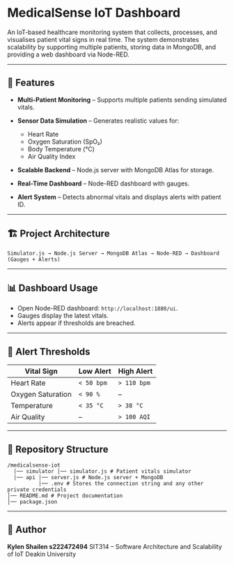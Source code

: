 # MedicalSense IoT Dashboard

An IoT-based healthcare monitoring system that collects, processes, and visualises patient vital signs in real time. The system demonstrates scalability by supporting multiple patients, storing data in MongoDB, and providing a web dashboard via Node-RED.

---

## 📌 Features

* **Multi-Patient Monitoring** – Supports multiple patients sending simulated vitals.
* **Sensor Data Simulation** – Generates realistic values for:

  * Heart Rate
  * Oxygen Saturation (SpO₂)
  * Body Temperature (°C)
  * Air Quality Index
* **Scalable Backend** – Node.js server with MongoDB Atlas for storage.
* **Real-Time Dashboard** – Node-RED dashboard with gauges.
* **Alert System** – Detects abnormal vitals and displays alerts with patient ID.

---

## 🏗️ Project Architecture

```
Simulator.js → Node.js Server → MongoDB Atlas → Node-RED → Dashboard (Gauges + Alerts)
```

---

## 📊 Dashboard Usage

* Open Node-RED dashboard: `http://localhost:1880/ui`.
* Gauges display the latest vitals.
* Alerts appear if thresholds are breached.

---

## 🚨 Alert Thresholds

| Vital Sign        | Low Alert  | High Alert  |
| ----------------- | ---------- | ----------- |
| Heart Rate        | `< 50 bpm` | `> 110 bpm` |
| Oxygen Saturation | `< 90 %`   | –           |
| Temperature       | `< 35 °C`  | `> 38 °C`   |
| Air Quality       | –          | `> 100 AQI` |

---

## 📂 Repository Structure

```
/medicalsense-iot
  |── simulator │── simulator.js # Patient vitals simulator
  |── api │── server.js # Node.js server + MongoDB
          |── .env # Stores the connection string and any other private credentials
│── README.md # Project documentation
│── package.json
```
---

## 👤 Author

**Kylen Shailen s222472494**
SIT314 – Software Architecture and Scalability of IoT
Deakin University

